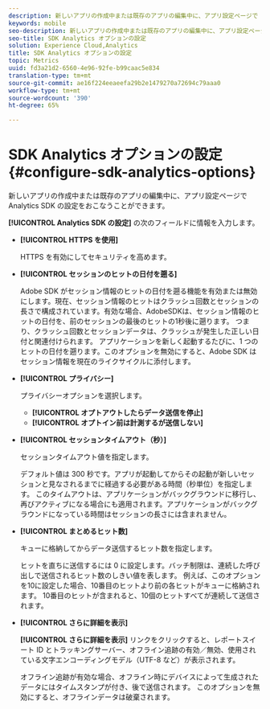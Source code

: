 ```yaml
---
description: 新しいアプリの作成中または既存のアプリの編集中に、アプリ設定ページで Analytics SDK の設定をおこなうことができます。
keywords: mobile
seo-description: 新しいアプリの作成中または既存のアプリの編集中に、アプリ設定ページで Analytics SDK の設定をおこなうことができます。
seo-title: SDK Analytics オプションの設定
solution: Experience Cloud,Analytics
title: SDK Analytics オプションの設定
topic: Metrics
uuid: fd3a21d2-6560-4e96-92fe-b99caac5e834
translation-type: tm+mt
source-git-commit: ae16f224eeaeefa29b2e1479270a72694c79aaa0
workflow-type: tm+mt
source-wordcount: '390'
ht-degree: 65%

---
```



# SDK Analytics オプションの設定 {#configure-sdk-analytics-options}

新しいアプリの作成中または既存のアプリの編集中に、アプリ設定ページで Analytics SDK の設定をおこなうことができます。

**[!UICONTROL Analytics SDK の設定]** の次のフィールドに情報を入力します。

* **[!UICONTROL HTTPS を使用]**

   HTTPS を有効にしてセキュリティを高めます。

* **[!UICONTROL セッションのヒットの日付を遡る]**

   Adobe SDK がセッション情報のヒットの日付を遡る機能を有効または無効にします。現在、セッション情報のヒットはクラッシュ回数とセッションの長さで構成されています。有効な場合、AdobeSDKは、セッション情報のヒットの日付を、前のセッションの最後のヒットの1秒後に遡ります。 つまり、クラッシュ回数とセッションデータは、クラッシュが発生した正しい日付と関連付けられます。 アプリケーションを新しく起動するたびに、1 つのヒットの日付を遡ります。このオプションを無効にすると、Adobe SDK はセッション情報を現在のライクサイクルに添付します。

* **[!UICONTROL プライバシー]**

   プライバシーオプションを選択します。

   * **[!UICONTROL オプトアウトしたらデータ送信を停止]**
   * **[!UICONTROL オプトイン前は計測するが送信しない]**

* **[!UICONTROL セッションタイムアウト（秒）]**

   セッションタイムアウト値を指定します。

   デフォルト値は 300 秒です。アプリが起動してからその起動が新しいセッションと見なされるまでに経過する必要がある時間（秒単位）を指定します。 このタイムアウトは、アプリケーションがバックグラウンドに移行し、再びアクティブになる場合にも適用されます。アプリケーションがバックグラウンドになっている時間はセッションの長さには含まれません。

* **[!UICONTROL まとめるヒット数]**

   キューに格納してからデータ送信するヒット数を指定します。

   ヒットを直ちに送信するには 0 に設定します。バッチ制限は、連続した呼び出しで送信されるヒット数のしきい値を表します。 例えば、このオプションを10に設定した場合、10番目のヒットより前の各ヒットがキューに格納されます。 10番目のヒットが含まれると、10個のヒットすべてが連続して送信されます。

* **[!UICONTROL さらに詳細を表示]**

   **[!UICONTROL さらに詳細を表示]** リンクをクリックすると、レポートスイート ID とトラッキングサーバー、オフライン追跡の有効／無効、使用されている文字エンコーディングモデル（UTF-8 など）が表示されます。

   オフライン追跡が有効な場合、オフライン時にデバイスによって生成されたデータにはタイムスタンプが付き、後で送信されます。 このオプションを無効にすると、オフラインデータは破棄されます。
